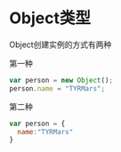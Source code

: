 # Object类型

Object创建实例的方式有两种

第一种

```js
var person = new Object();
person.name = "TYRMars";
```

第二种

```js
var person = {
  name:"TYRMars"
}
```



